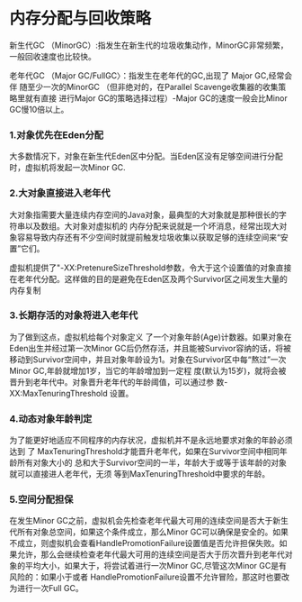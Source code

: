 # 内存分配与回收策略

新生代GC （MinorGC）:指发生在新生代的垃圾收集动作，MinorGC非常频繁，一般回收速度也比较快。

老年代GC （Major GC/FullGC〉：指发生在老年代的GC,出现了 Major GC,经常会伴 随至少一次的MinorGC （但非绝对的，在Parallel Scavenge收集器的收集策略里就有直接 进行Major GC的策略选择过程）-Major GC的速度一般会比Minor GC慢10倍以上。


### 1.对象优先在Eden分配
大多数情况下，对象在新生代Eden区中分配。当Eden区没有足够空间进行分配时，虚拟机将发起一次Minor GC.

### 2.大对象直接进入老年代
大对象指需要大量连续内存空间的Java对象，最典型的大对象就是那种很长的字符串以及数组。大对象对虚拟机的 内存分配来说就是一个坏消息，经常出现大对象容易导致内存还有不少空间时就提前触发垃圾收集以获取足够的连续空间来“安置”它们。

虚拟机提供了"-XX:PretenureSizeThreshold参数，令大于这个设置值的对象直接在老年代分配。这样做的目的是避免在Eden区及两个Survivor区之间发生大量的内存复制


### 3.长期存活的对象将进入老年代
为了做到这点，虚拟机给每个对象定义 了一个对象年龄(Age)计数器。如果对象在Eden出生并经过第一次Minor GC后仍然存活，并且能被Survivor容纳的话，将被移动到Survivor空间中，并且对象年龄设为1。对象在Survivor区中每“熬过”一次Minor GC,年龄就增加1岁，当它的年龄增加到一定程 度(默认为15岁)，就将会被晋升到老年代中。对象晋升老年代的年龄阈值，可以通过参 数-XX:MaxTenuringThreshold 设置。

### 4.动态对象年龄判定
为了能更好地适应不同程序的内存状况，虚拟机并不是永远地要求对象的年龄必须达到 了 MaxTenuringThreshold才能晋升老年代，如果在Survivor空间中相同年龄所有对象大小的 总和大于Survivor空间的一半，年龄大于或等于该年龄的对象就可以直接进人老年代，无须 等到MaxTenuringThreshold中要求的年龄。

### 5.空间分配担保
在发生Minor GC之前，虚拟机会先检查老年代最大可用的连续空间是否大于新生 代所有对象总空间，如果这个条件成立，那么Minor GC可以确保是安全的。如果不成立，则虚拟机会查看HandlePromotionFailure设置值是否允许担保失败。如果允许，那么会继续检查老年代最大可用的连续空间是否大于历次晋升到老年代对象的平均大小，如果大于，将尝试着进行一次Minor GC,尽管这次Minor GC是有风险的：如果小于或者 HandlePromotionFailure设置不允许冒险，那这时也要改为进行一次Full GC。

